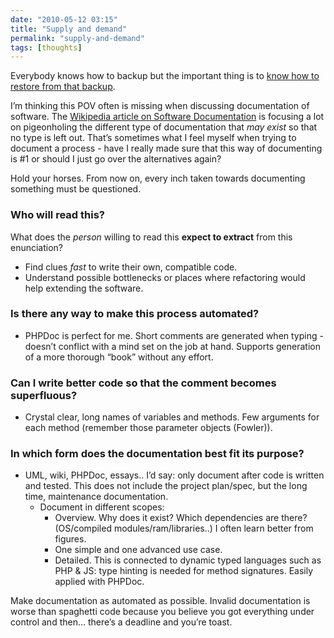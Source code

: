 ```yaml
---
date: "2010-05-12 03:15"
title: "Supply and demand"
permalink: "supply-and-demand"
tags: [thoughts]
---
```


Everybody knows how to backup but the important thing is to [know how to restore from that backup]("http://www.joelonsoftware.com/items/2009/12/14.html").

I’m thinking this POV often is missing when discussing documentation of software. The [Wikipedia article on Software Documentation](http://en.wikipedia.org/wiki/Software_documentation) is focusing a lot on pigeonholing the different type of documentation that _may exist_ so that no type is left out. That’s sometimes what I feel myself when trying to document a process - have I really made sure that this way of documenting is #1 or should I just go over the alternatives again?

Hold your horses. From now on, every inch taken towards documenting something must be questioned.

### **Who** will read this?

What does the _person_ willing to read this **expect to extract** from this enunciation?

- Find clues _fast_ to write their own, compatible code.
- Understand possible bottlenecks or places where refactoring would help extending the software.

### Is there any way to make this process **automated**?

- PHPDoc is perfect for me. Short comments are generated when typing - doesn’t conflict with a mind set on the job at hand. Supports generation of a more thorough “book” without any effort.

### Can I **write better code** so that the comment becomes superfluous?

- Crystal clear, long names of variables and methods. Few arguments for each method (remember those parameter objects (Fowler)).

### In which **form** does the documentation best fit its purpose?
- UML, wiki, PHPDoc, essays.. I’d say: only document after code is written and tested. This does not include the project plan/spec, but the long time, maintenance documentation.
  - Document in different scopes:
    - Overview. Why does it exist? Which dependencies are there? (OS/compiled modules/ram/libraries..) I often learn better from figures.
	- One simple and one advanced use case.
	- Detailed. This is connected to dynamic typed languages such as PHP & JS: type hinting is needed for method signatures. Easily applied with PHPDoc.

Make documentation as automated as possible. Invalid documentation is worse than spaghetti code because you believe you got everything under control and then… there’s a deadline and you’re toast.

